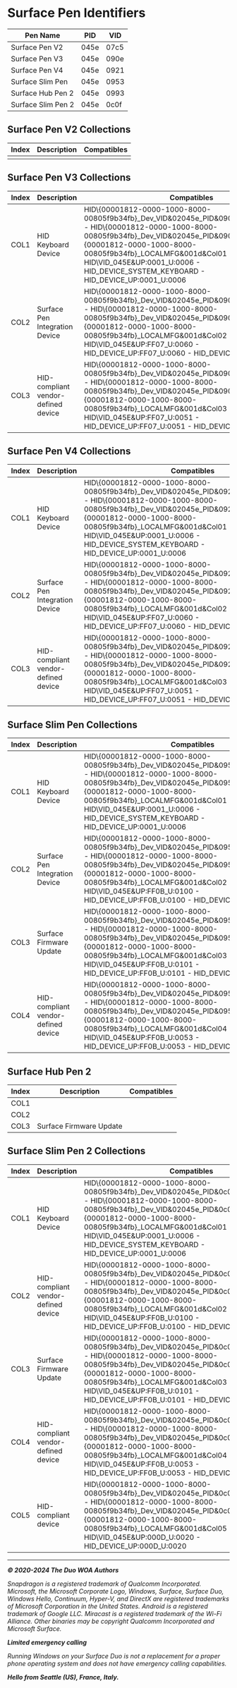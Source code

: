 # Surface Pen Identifiers

| Pen Name           | PID  | VID  |
|--------------------|------|------|
| Surface Pen V2     | 045e | 07c5 |
| Surface Pen V3     | 045e | 090e |
| Surface Pen V4     | 045e | 0921 |
| Surface Slim Pen   | 045e | 0953 |
| Surface Hub Pen 2  | 045e | 0993 |
| Surface Slim Pen 2 | 045e | 0c0f |

## Surface Pen V2 Collections

| Index | Description                            | Compatibles |
|-------|----------------------------------------|-------------|
|       |                                        |             |

## Surface Pen V3 Collections

| Index | Description                            | Compatibles |
|-------|----------------------------------------|-------------|
| COL1  | HID Keyboard Device                    | HID\\{00001812-0000-1000-8000-00805f9b34fb}\_Dev\_VID&02045e\_PID&090e\_REV&002f&Col01 - HID\\{00001812-0000-1000-8000-00805f9b34fb}\_Dev\_VID&02045e\_PID&090e&Col01 - HID\\{00001812-0000-1000-8000-00805f9b34fb}\_LOCALMFG&001d&Col01 - HID\\VID\_045E&UP:0001\_U:0006 - HID\_DEVICE\_SYSTEM\_KEYBOARD - HID\_DEVICE\_UP:0001\_U:0006 |
| COL2  | Surface Pen Integration Device         | HID\\{00001812-0000-1000-8000-00805f9b34fb}\_Dev\_VID&02045e\_PID&090e\_REV&002f&Col02 - HID\\{00001812-0000-1000-8000-00805f9b34fb}\_Dev\_VID&02045e\_PID&090e&Col02 - HID\\{00001812-0000-1000-8000-00805f9b34fb}\_LOCALMFG&001d&Col02 - HID\\VID\_045E&UP:FF07\_U:0060 - HID\_DEVICE\_UP:FF07\_U:0060 - HID\_DEVICE\_UPR:FF00-FFFF |
| COL3  | HID-compliant vendor-defined device    | HID\\{00001812-0000-1000-8000-00805f9b34fb}\_Dev\_VID&02045e\_PID&090e\_REV&002f&Col03 - HID\\{00001812-0000-1000-8000-00805f9b34fb}\_Dev\_VID&02045e\_PID&090e&Col03 - HID\\{00001812-0000-1000-8000-00805f9b34fb}\_LOCALMFG&001d&Col03 - HID\\VID\_045E&UP:FF07\_U:0051 - HID\_DEVICE\_UP:FF07\_U:0051 - HID\_DEVICE\_UPR:FF00-FFFF |

## Surface Pen V4 Collections

| Index | Description                            | Compatibles |
|-------|----------------------------------------|-------------|
| COL1  | HID Keyboard Device                    | HID\\{00001812-0000-1000-8000-00805f9b34fb}\_Dev\_VID&02045e\_PID&0921\_REV&0030&Col01 - HID\\{00001812-0000-1000-8000-00805f9b34fb}\_Dev\_VID&02045e\_PID&0921&Col01 - HID\\{00001812-0000-1000-8000-00805f9b34fb}\_LOCALMFG&001d&Col01 - HID\\VID\_045E&UP:0001\_U:0006 - HID\_DEVICE\_SYSTEM\_KEYBOARD - HID\_DEVICE\_UP:0001\_U:0006 |
| COL2  | Surface Pen Integration Device         | HID\\{00001812-0000-1000-8000-00805f9b34fb}\_Dev\_VID&02045e\_PID&0921\_REV&0030&Col02 - HID\\{00001812-0000-1000-8000-00805f9b34fb}\_Dev\_VID&02045e\_PID&0921&Col02 - HID\\{00001812-0000-1000-8000-00805f9b34fb}\_LOCALMFG&001d&Col02 - HID\\VID\_045E&UP:FF07\_U:0060 - HID\_DEVICE\_UP:FF07\_U:0060 - HID\_DEVICE\_UPR:FF00-FFFF |
| COL3  | HID-compliant vendor-defined device    | HID\\{00001812-0000-1000-8000-00805f9b34fb}\_Dev\_VID&02045e\_PID&0921\_REV&0030&Col03 - HID\\{00001812-0000-1000-8000-00805f9b34fb}\_Dev\_VID&02045e\_PID&0921&Col03 - HID\\{00001812-0000-1000-8000-00805f9b34fb}\_LOCALMFG&001d&Col03 - HID\\VID\_045E&UP:FF07\_U:0051 - HID\_DEVICE\_UP:FF07\_U:0051 - HID\_DEVICE\_UPR:FF00-FFFF |

## Surface Slim Pen Collections

| Index | Description                            | Compatibles |
|-------|----------------------------------------|-------------|
| COL1  | HID Keyboard Device                    | HID\\{00001812-0000-1000-8000-00805f9b34fb}\_Dev\_VID&02045e\_PID&0953\_REV&003b&Col01 - HID\\{00001812-0000-1000-8000-00805f9b34fb}\_Dev\_VID&02045e\_PID&0953&Col01 - HID\\{00001812-0000-1000-8000-00805f9b34fb}\_LOCALMFG&001d&Col01 - HID\\VID\_045E&UP:0001\_U:0006 - HID\_DEVICE\_SYSTEM\_KEYBOARD - HID\_DEVICE\_UP:0001\_U:0006 |
| COL2  | Surface Pen Integration Device         | HID\\{00001812-0000-1000-8000-00805f9b34fb}\_Dev\_VID&02045e\_PID&0953\_REV&003b&Col02 - HID\\{00001812-0000-1000-8000-00805f9b34fb}\_Dev\_VID&02045e\_PID&0953&Col02 - HID\\{00001812-0000-1000-8000-00805f9b34fb}\_LOCALMFG&001d&Col02 - HID\\VID\_045E&UP:FF0B\_U:0100 - HID\_DEVICE\_UP:FF0B\_U:0100 - HID\_DEVICE\_UPR:FF00-FFFF |
| COL3  | Surface Firmware Update                | HID\\{00001812-0000-1000-8000-00805f9b34fb}\_Dev\_VID&02045e\_PID&0953\_REV&003b&Col03 - HID\\{00001812-0000-1000-8000-00805f9b34fb}\_Dev\_VID&02045e\_PID&0953&Col03 - HID\\{00001812-0000-1000-8000-00805f9b34fb}\_LOCALMFG&001d&Col03 - HID\\VID\_045E&UP:FF0B\_U:0101 - HID\_DEVICE\_UP:FF0B\_U:0101 - HID\_DEVICE\_UPR:FF00-FFFF |
| COL4  | HID-compliant vendor-defined device    | HID\\{00001812-0000-1000-8000-00805f9b34fb}\_Dev\_VID&02045e\_PID&0953\_REV&003b&Col04 - HID\\{00001812-0000-1000-8000-00805f9b34fb}\_Dev\_VID&02045e\_PID&0953&Col04 - HID\\{00001812-0000-1000-8000-00805f9b34fb}\_LOCALMFG&001d&Col04 - HID\\VID\_045E&UP:FF0B\_U:0053 - HID\_DEVICE\_UP:FF0B\_U:0053 - HID\_DEVICE\_UPR:FF00-FFFF |

## Surface Hub Pen 2

| Index | Description                            | Compatibles |
|-------|----------------------------------------|-------------|
| COL1  |                                        |             |
| COL2  |                                        |             |
| COL3  | Surface Firmware Update                |             |

## Surface Slim Pen 2 Collections

| Index | Description                            | Compatibles |
|-------|----------------------------------------|-------------|
| COL1  | HID Keyboard Device                    | HID\\{00001812-0000-1000-8000-00805f9b34fb}\_Dev\_VID&02045e\_PID&0c0f\_REV&0596&Col01 - HID\\{00001812-0000-1000-8000-00805f9b34fb}\_Dev\_VID&02045e\_PID&0c0f&Col01 - HID\\{00001812-0000-1000-8000-00805f9b34fb}\_LOCALMFG&001d&Col01 - HID\\VID\_045E&UP:0001\_U:0006 - HID\_DEVICE\_SYSTEM\_KEYBOARD - HID\_DEVICE\_UP:0001\_U:0006 |
| COL2  | HID-compliant vendor-defined device    | HID\\{00001812-0000-1000-8000-00805f9b34fb}\_Dev\_VID&02045e\_PID&0c0f\_REV&0596&Col02 - HID\\{00001812-0000-1000-8000-00805f9b34fb}\_Dev\_VID&02045e\_PID&0c0f&Col02 - HID\\{00001812-0000-1000-8000-00805f9b34fb}\_LOCALMFG&001d&Col02 - HID\\VID\_045E&UP:FF0B\_U:0100 - HID\_DEVICE\_UP:FF0B\_U:0100 - HID\_DEVICE\_UPR:FF00-FFFF |
| COL3  | Surface Firmware Update                | HID\\{00001812-0000-1000-8000-00805f9b34fb}\_Dev\_VID&02045e\_PID&0c0f\_REV&0596&Col03 - HID\\{00001812-0000-1000-8000-00805f9b34fb}\_Dev\_VID&02045e\_PID&0c0f&Col03 - HID\\{00001812-0000-1000-8000-00805f9b34fb}\_LOCALMFG&001d&Col03 - HID\\VID\_045E&UP:FF0B\_U:0101 - HID\_DEVICE\_UP:FF0B\_U:0101 - HID\_DEVICE\_UPR:FF00-FFFF |
| COL4  | HID-compliant vendor-defined device    | HID\\{00001812-0000-1000-8000-00805f9b34fb}\_Dev\_VID&02045e\_PID&0c0f\_REV&0596&Col04 - HID\\{00001812-0000-1000-8000-00805f9b34fb}\_Dev\_VID&02045e\_PID&0c0f&Col04 - HID\\{00001812-0000-1000-8000-00805f9b34fb}\_LOCALMFG&001d&Col04 - HID\\VID\_045E&UP:FF0B\_U:0053 - HID\_DEVICE\_UP:FF0B\_U:0053 - HID\_DEVICE\_UPR:FF00-FFFF |
| COL5  | HID-compliant device                   | HID\\{00001812-0000-1000-8000-00805f9b34fb}\_Dev\_VID&02045e\_PID&0c0f\_REV&0596&Col05 - HID\\{00001812-0000-1000-8000-00805f9b34fb}\_Dev\_VID&02045e\_PID&0c0f&Col05 - HID\\{00001812-0000-1000-8000-00805f9b34fb}\_LOCALMFG&001d&Col05 - HID\\VID\_045E&UP:000D\_U:0020 - HID\_DEVICE\_UP:000D\_U:0020 |

---

_**© 2020-2024 The Duo WOA Authors**_

_Snapdragon is a registered trademark of Qualcomm Incorporated. Microsoft, the Microsoft Corporate Logo, Windows, Surface, Surface Duo, Windows Hello, Continuum, Hyper-V, and DirectX are registered trademarks of Microsoft Corporation in the United States. Android is a registered trademark of Google LLC. Miracast is a registered trademark of the Wi-Fi Alliance. Other binaries may be copyright Qualcomm Incorporated and Microsoft Surface._

_**Limited emergency calling**_

_Running Windows on your Surface Duo is not a replacement for a proper phone operating system and does not have emergency calling capabilities._

_**Hello from Seattle (US), France, Italy.**_